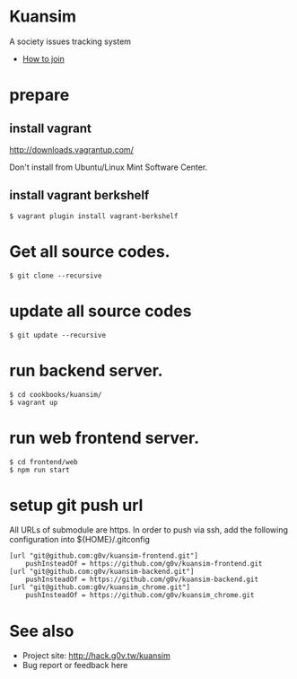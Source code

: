 # Kuansim

A society issues tracking system

- [How to join](https://g0v.hackpad.com/--1OaXIxVVPSd)

# prepare 

## install vagrant

http://downloads.vagrantup.com/

Don't install from Ubuntu/Linux Mint Software Center.

## install vagrant berkshelf

```
$ vagrant plugin install vagrant-berkshelf
```

# Get all source codes.

```
$ git clone --recursive
```

# update all source codes

```
$ git update --recursive
```

# run backend server.

```
$ cd cookbooks/kuansim/
$ vagrant up
```

# run web frontend server.

```
$ cd frontend/web
$ npm run start
```

# setup git push url
All URLs of submodule are https. In order to push via ssh, add the following
configuration into ${HOME}/.gitconfig
```
[url "git@github.com:g0v/kuansim-frontend.git"]
    pushInsteadOf = https://github.com/g0v/kuansim-frontend.git
[url "git@github.com:g0v/kuansim-backend.git"]
    pushInsteadOf = https://github.com/g0v/kuansim-backend.git
[url "git@github.com:g0v/kuansim_chrome.git"]
    pushInsteadOf = https://github.com/g0v/kuansim_chrome.git
```

# See also

- Project site: http://hack.g0v.tw/kuansim
- Bug report or feedback here
